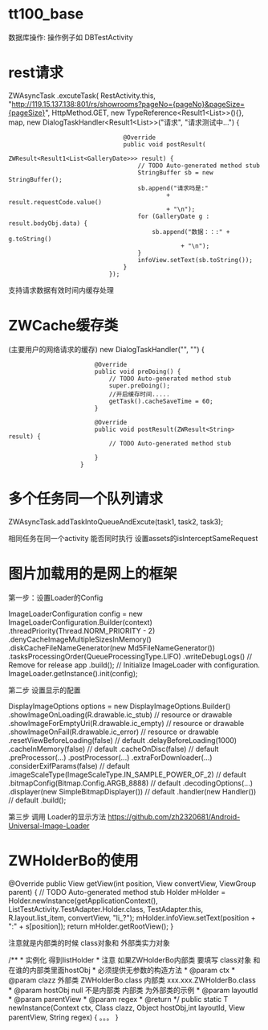 tt100_base
==========
数据库操作:
操作例子如 DBTestActivity


rest请求
=======
ZWAsyncTask
						.excuteTask(
								RestActivity.this,
								"http://119.15.137.138:801/rs/showrooms?pageNo={pageNo}&pageSize={pageSize}",
								HttpMethod.GET,
								new TypeReference<Result1<List<GalleryDate>>>(){},
								map,
								new DialogTaskHandler<Result1<List<GalleryDate>>>("请求", "请求测试中...") {

									@Override
									public void postResult(
											ZWResult<Result1<List<GalleryDate>>> result) {
										// TODO Auto-generated method stub
										StringBuffer sb = new StringBuffer();
										sb.append("请求吗是:"
												+ result.requestCode.value()
												+ "\n");
										for (GalleryDate g : result.bodyObj.data) {
											sb.append("数据：：:" + g.toString()
													+ "\n");
										}
										infoView.setText(sb.toString());
									}
								});
支持请求数据有效时间内缓存处理

ZWCache缓存类
=======
(主要用户的网络请求的缓存)
new DialogTaskHandler<String>("", "") {

							@Override
							public void preDoing() {
								// TODO Auto-generated method stub
								super.preDoing();
								//开启缓存时间.....
								getTask().cacheSaveTime = 60;
							}

							@Override
							public void postResult(ZWResult<String> result) {
								// TODO Auto-generated method stub
							
							}
						}

多个任务同一个队列请求
=======
ZWAsyncTask.addTaskIntoQueueAndExcute(task1, task2, task3);	

相同任务在同一个activity  能否同时执行 设置assets的isInterceptSameRequest			

图片加载用的是网上的框架
========
第一步：设置Loader的Config

ImageLoaderConfiguration config = new ImageLoaderConfiguration.Builder(context)
				.threadPriority(Thread.NORM_PRIORITY - 2)
				.denyCacheImageMultipleSizesInMemory()
				.diskCacheFileNameGenerator(new Md5FileNameGenerator())
				.tasksProcessingOrder(QueueProcessingType.LIFO)
				.writeDebugLogs() // Remove for release app
				.build();
		// Initialize ImageLoader with configuration.
		ImageLoader.getInstance().init(config);


第二步 设置显示的配置

DisplayImageOptions options = new DisplayImageOptions.Builder()
        .showImageOnLoading(R.drawable.ic_stub) // resource or drawable
        .showImageForEmptyUri(R.drawable.ic_empty) // resource or drawable
        .showImageOnFail(R.drawable.ic_error) // resource or drawable
        .resetViewBeforeLoading(false)  // default
        .delayBeforeLoading(1000)
        .cacheInMemory(false) // default
        .cacheOnDisc(false) // default
        .preProcessor(...)
        .postProcessor(...)
        .extraForDownloader(...)
        .considerExifParams(false) // default
        .imageScaleType(ImageScaleType.IN_SAMPLE_POWER_OF_2) // default
        .bitmapConfig(Bitmap.Config.ARGB_8888) // default
        .decodingOptions(...)
        .displayer(new SimpleBitmapDisplayer()) // default
        .handler(new Handler()) // default
        .build();
        
第三步 调用 Loader的显示方法
https://github.com/zh2320681/Android-Universal-Image-Loader
		
ZWHolderBo的使用
=======
@Override
		public View getView(int position, View convertView, ViewGroup parent) {
			// TODO Auto-generated method stub
			Holder mHolder = Holder.newInstance(getApplicationContext(),
					ListTestActivity.TestAdapter.Holder.class,
					TestAdapter.this, R.layout.list_item, convertView, "li_?");
			mHolder.infoView.setText(position + ":" + s[position]);
			return mHolder.getRootView();
		}
		
注意就是内部类的时候  class对象和 外部类实力对象

/**
	 * 实例化 得到listHolder
	 * 注意 如果ZWHolderBo内部类  要填写 class对象 和 在谁的内部类里面hostObj
	 * 必须提供无参数的构造方法
	 * @param ctx
	 * @param clazz 外部类 ZWHolderBo.class  内部类 xxx.xxx.ZWHolderBo.class
	 * @param hostObj  null 不是内部类   内部类 为外部类的示例
	 * @param layoutId
	 * @param parentView
	 * @param regex
	 * @return
	 */
	public static <T extends ZWHolderBo> T newInstance(Context ctx,
			Class<T> clazz, Object hostObj,int layoutId, View parentView, String regex) {
        。。。
        }
